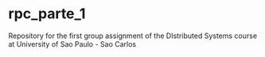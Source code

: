 # rpc_parte_1
Repository for the first group assignment of the DIstributed Systems course at University of Sao Paulo - Sao Carlos
